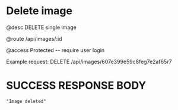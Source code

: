 # Delete image
@desc DELETE single image

@route /api/images/:id

@access Protected -- require user login

Example request: DELETE /api/images/607e399e59c8feg7e2af65r7

# SUCCESS RESPONSE BODY
```
"Image deleted"
```

